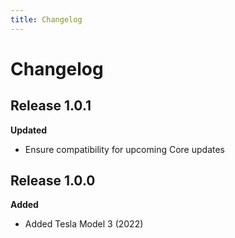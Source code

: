 ```yaml
---
title: Changelog
---
```


# Changelog

## Release 1.0.1

**Updated**

- Ensure compatibility for upcoming Core updates

## Release 1.0.0

**Added**

- Added Tesla Model 3 (2022)
